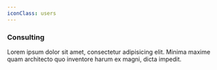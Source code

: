 ```yaml
---
iconClass: users
---
```


### Consulting

Lorem ipsum dolor sit amet, consectetur adipisicing elit. Minima maxime quam architecto quo inventore harum ex magni, dicta impedit.